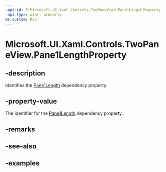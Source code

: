 ```yaml
---
-api-id: P:Microsoft.UI.Xaml.Controls.TwoPaneView.Pane1LengthProperty
-api-type: winrt property
ms.custom: RS5
---
```


<!-- Property syntax.
public DependencyProperty Pane1LengthProperty { get; }
-->

# Microsoft.UI.Xaml.Controls.TwoPaneView.Pane1LengthProperty

## -description

Identifies the [Pane1Length](twopaneview_pane1length.md) dependency property.

## -property-value

The identifier for the [Pane1Length](twopaneview_pane1length.md) dependency property.

## -remarks

## -see-also

## -examples

